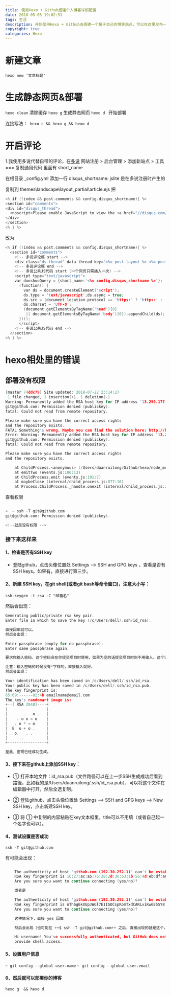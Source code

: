 ```yaml
---
title: 使用Hexo + Github搭建个人博客详细配置
date: 2018-05-05 19:02:51
tags: 生活
description: 开始使用Hexo + Github去搭建一个属于自己的博客站点，可以在这里发布一下自己的想法，一些问题积累，一些发现。
copyright: true
categories: Hexo
---
```



# 新建文章

`hexo new '文章标题'`

# 生成静态网页&部署

` hexo clean ` 清除缓存
` hexo g ` 生成静态网页
` hexo d  ` 开始部署

连接写法：` hexo c && hexo g && hexo d`

# 开启评论
1.我使用多说代替自带的评论，在[多说](http://duoshuo.com/) 网站注册 > 后台管理 > 添加新站点 > 工具 === 复制通用代码 里面有 short_name

在根目录 _config.yml 添加一行 disqus_shortname: jslite 是在多说注册时产生的

复制到 themes\landscape\layout\_partial\article.ejs
把
```h
<% if (!index && post.comments && config.disqus_shortname){ %>
<section id="comments">
<div id="disqus_thread">
  <noscript>Please enable JavaScript to view the <a href="//disqus.com/?ref_noscript">comments powered by Disqus.</a></noscript>
</div>
</section>
<% } %>

```
改为
```h
<% if (!index && post.comments && config.disqus_shortname){ %>
  <section id="comments">
    <!-- 多说评论框 start -->
    <div class="ds-thread" data-thread-key="<%= post.layout %>-<%= post.slug %>" data-title="<%= post.title %>" data-url="<%= page.permalink %>"></div>
    <!-- 多说评论框 end -->
    <!-- 多说公共JS代码 start (一个网页只需插入一次) -->
    <script type="text/javascript">
    var duoshuoQuery = {short_name:'<%= config.disqus_shortname %>'};
      (function() {
        var ds = document.createElement('script');
        ds.type = 'text/javascript';ds.async = true;
        ds.src = (document.location.protocol == 'https:' ? 'https:' : 'http:') + '//static.duoshuo.com/embed.js';
        ds.charset = 'UTF-8';
        (document.getElementsByTagName('head')[0] 
         || document.getElementsByTagName('body')[0]).appendChild(ds);
      })();
      </script>
    <!-- 多说公共JS代码 end -->
  </section>
<% } %>
```


# hexo相处里的错误

## 部署没有权限

```h
[master 74ddc79] Site updated: 2018-07-22 23:14:27
 1 file changed, 1 insertion(+), 1 deletion(-)
Warning: Permanently added the RSA host key for IP address '13.250.177.223' to the list of known hosts.
git@github.com: Permission denied (publickey).
fatal: Could not read from remote repository.

Please make sure you have the correct access rights
and the repository exists.
FATAL Something's wrong. Maybe you can find the solution here: http://hexo.io/docs/troubleshooting.html
Error: Warning: Permanently added the RSA host key for IP address '13.250.177.223' to the list of known hosts.
git@github.com: Permission denied (publickey).
fatal: Could not read from remote repository.

Please make sure you have the correct access rights
and the repository exists.

    at ChildProcess.<anonymous> (/Users/duanruilong/Github/hexo/node_modules/hexo-util/lib/spawn.js:37:17)
    at emitTwo (events.js:106:13)
    at ChildProcess.emit (events.js:191:7)
    at maybeClose (internal/child_process.js:877:16)
    at Process.ChildProcess._handle.onexit (internal/child_process.js:226:5)


```
查看权限

```h

➜  ~ ssh -T git@github.com
git@github.com: Permission denied (publickey).

<!--就是没有权限 -->
```

### 接下来这样来

#### 1、检查是否有SSH key

- 登陆github，点击头像位置处 Settings ——> SSH and GPG keys ，查看是否有SSH keys。如果有，直接进行第三步。

#### 2、新建 SSH key，在git shell(或者git bash等命令窗口)，注意大小写：

`ssh-keygen -t rsa -C "邮箱名"`

然后会出现：
```h
Generating public/private rsa key pair.
Enter file in which to save the key (/c/Users/dell/.ssh/id_rsa):

直接回车就可以。
然后会出现：

Enter passphrase (empty for no passphrase):
Enter same passphrase again:

要求你输入密码，这个密码会在你提交项目时使用，如果为空的话提交项目时则不用输入。这个设置是防止别人往你的项目里提交内容。

注意：输入密码的时候没有*字样的，直接输入就好。
然后会出现：

Your identification has been saved in /c/Users/dell/.ssh/id_rsa.
Your public key has been saved in /c/Users/dell/.ssh/id_rsa.pub.
The key fingerprint is:
65:69:······02:4b emailname@email.com
The key's randomart image is:
+--[ RSA 2048]----+
|                 |
|       .   o .   |
|    . o o = o    |
|   . o * = o     |
|  E  o + o .     |
| . o.   . .      |
|     ..          |
+-----------------+

至此，密钥已经成功生成。

```

#### 3、接下来在github上添加SSH key：

- ① 打开本地文件：id_rsa.pub（文件路径可以在上一步SSH生成成功后看到路径，比如我的是/Users/duanruilong/.ssh/id_rsa.pub），可以将这个文件在编辑器中打开，然后全选复制。

- ② 登陆github，点击头像位置处 Settings ——> SSH and GPG keys ——> New SSH key，点击新建SSH key。

- ③ 将 ① 中复制的内容粘贴在key文本框里，title可以不用填（或者自己起一个名字也可以）。

#### 4、测试设置是否成功

`ssh -T git@github.com`

有可能会出现：

```h

    The authenticity of host 'github.com (192.30.252.1)' can't be established.
    RSA key fingerprint is 16:27:ac:a5:76:28:2d:36:63:1b:56:4d:eb:df:a6:48.
    Are you sure you want to continue connecting (yes/no)?

    或者是

    The authenticity of host 'github.com (192.30.252.1)' can't be established.
    RSA key fingerprint is nThbg6kXUpJWGl7E1IGOCspRomTxdCARLviKw6E5SY8.
    Are you sure you want to continue connecting (yes/no)?

    这种情况下，直接 yes 回车

    然后会出现（也可能在 ++$ ssh -T git@github.com++ 之后，直接出现的就是这个，我就是这样~）：

    Hi username! You've successfully authenticated, but GitHub does not 
    provide shell access.

```

#### 5、设置用户信息

`~ git config --global user.name`
`~ git config --global user.email`

#### 6、然后就可以部署你的博客

`hexo g  && hexo d`
